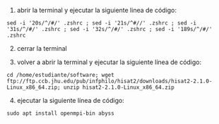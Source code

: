 
1) abrir la terminal y ejecutar la siguiente linea de código:
```
sed -i '20s/^/#/' .zshrc ; sed -i '21s/^#//' .zshrc ; sed -i '31s/^/#/' .zshrc ; sed -i '32s/^/#/' .zshrc ; sed -i '189s/^/#/' .zshrc
```

2) cerrar la terminal

3) volver a abrir la terminal y ejecutar la siguiente línea de código:
```
cd /home/estudiante/software; wget ftp://ftp.ccb.jhu.edu/pub/infphilo/hisat2/downloads/hisat2-2.1.0-Linux_x86_64.zip; unzip hisat2-2.1.0-Linux_x86_64.zip
```

4) ejecutar la siguiente línea de código:
```
sudo apt install openmpi-bin abyss
```
